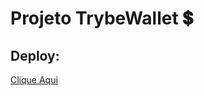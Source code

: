 # Projeto TrybeWallet :heavy_dollar_sign:

## Deploy: 

[Clique Aqui](https://money.gustavosouza.dev.br/carteira)
    
  
